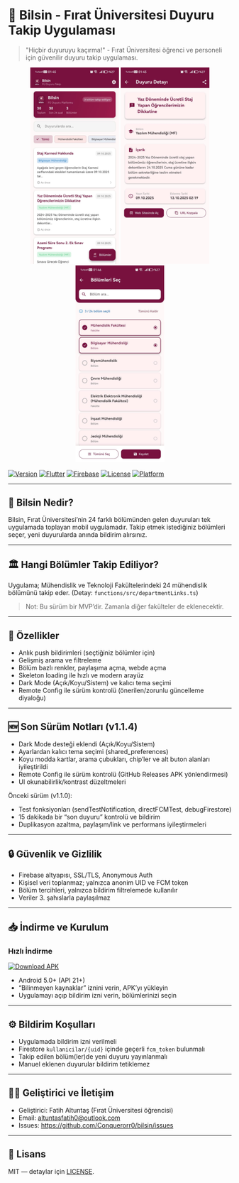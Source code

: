 # 📱 Bilsin - Fırat Üniversitesi Duyuru Takip Uygulaması

> "Hiçbir duyuruyu kaçırma!" - Fırat Üniversitesi öğrenci ve personeli için güvenilir duyuru takip uygulaması.

<div align="center">
  <!-- Gerçek ekran görüntüleri -->
  <img src="assets/screenshots/home_screen.jpg" alt="Ana Sayfa" width="200"/>
  <img src="assets/screenshots/announcements_screen.jpg" alt="Duyurular" width="200"/>
  <img src="assets/screenshots/departments_screen.jpg" alt="Bölümler" width="200"/>
  
</div>

[![Version](https://img.shields.io/badge/version-1.1.4-blue.svg)](https://github.com/Conquerorr0/bilsin/releases/tag/v1.1.4)
[![Flutter](https://img.shields.io/badge/Flutter-3.8.1%2B-blue.svg)](https://flutter.dev/)
[![Firebase](https://img.shields.io/badge/Firebase-%E2%9C%93-orange.svg)](https://firebase.google.com/)
[![License](https://img.shields.io/badge/license-MIT-green.svg)](LICENSE)
[![Platform](https://img.shields.io/badge/platform-Android%20%7C%20iOS-lightgrey.svg)](https://flutter.dev/)

---

## 🎯 Bilsin Nedir?

Bilsin, Fırat Üniversitesi’nin 24 farklı bölümünden gelen duyuruları tek uygulamada toplayan mobil uygulamadır. Takip etmek istediğiniz bölümleri seçer, yeni duyurularda anında bildirim alırsınız.

---

## 🏛️ Hangi Bölümler Takip Ediliyor?

Uygulama; Mühendislik ve Teknoloji Fakültelerindeki 24 mühendislik bölümünü takip eder. (Detay: `functions/src/departmentLinks.ts`)

> Not: Bu sürüm bir MVP’dir. Zamanla diğer fakülteler de eklenecektir.

---

## 🔔 Özellikler

- Anlık push bildirimleri (seçtiğiniz bölümler için)
- Gelişmiş arama ve filtreleme
- Bölüm bazlı renkler, paylaşıma açma, webde açma
- Skeleton loading ile hızlı ve modern arayüz
- Dark Mode (Açık/Koyu/Sistem) ve kalıcı tema seçimi
- Remote Config ile sürüm kontrolü (önerilen/zorunlu güncelleme diyaloğu)

---

## 🆕 Son Sürüm Notları (v1.1.4)

- Dark Mode desteği eklendi (Açık/Koyu/Sistem)
- Ayarlardan kalıcı tema seçimi (shared_preferences)
- Koyu modda kartlar, arama çubukları, chip’ler ve alt buton alanları iyileştirildi
- Remote Config ile sürüm kontrolü (GitHub Releases APK yönlendirmesi)
- UI okunabilirlik/kontrast düzeltmeleri

Önceki sürüm (v1.1.0):
- Test fonksiyonları (sendTestNotification, directFCMTest, debugFirestore)
- 15 dakikada bir “son duyuru” kontrolü ve bildirim
- Duplikasyon azaltma, paylaşım/link ve performans iyileştirmeleri

---

## 🔒 Güvenlik ve Gizlilik

- Firebase altyapısı, SSL/TLS, Anonymous Auth
- Kişisel veri toplanmaz; yalnızca anonim UID ve FCM token
- Bölüm tercihleri, yalnızca bildirim filtrelemede kullanılır
- Veriler 3. şahıslarla paylaşılmaz

---

## 📥 İndirme ve Kurulum

### Hızlı İndirme
[![Download APK](https://img.shields.io/badge/Download-APK-green.svg?style=for-the-badge&logo=android)](https://github.com/Conquerorr0/bilsin/releases/latest/download/app-release.apk)

- Android 5.0+ (API 21+)
- “Bilinmeyen kaynaklar” iznini verin, APK’yı yükleyin
- Uygulamayı açıp bildirim izni verin, bölümlerinizi seçin

---

## ⚙️ Bildirim Koşulları

- Uygulamada bildirim izni verilmeli
- Firestore `kullanicilar/{uid}` içinde geçerli `fcm_token` bulunmalı
- Takip edilen bölüm(ler)de yeni duyuru yayınlanmalı
- Manuel eklenen duyurular bildirim tetiklemez

---

## 👨‍💻 Geliştirici ve İletişim

- Geliştirici: Fatih Altuntaş (Fırat Üniversitesi öğrencisi)
- Email: altuntasfatih0@outlook.com
- Issues: https://github.com/Conquerorr0/bilsin/issues

---

## 📄 Lisans

MIT — detaylar için [LICENSE](LICENSE).
